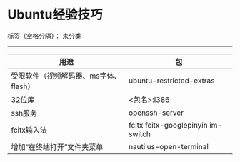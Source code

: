 # Ubuntu经验技巧

标签（空格分隔）： 未分类

---

|  用途                                 |        包                |
|---------                              |------------------        |
|受限软件（视频解码器、ms字体、flash）  | ubuntu-restricted-extras |
| 32位库                                | <包名>:i386              |
| ssh服务                               | openssh-server           |
| fcitx输入法                           | fcitx fcitx-googlepinyin im-switch |
| 增加“在终端打开”文件夹菜单            | nautilus-open-terminal   |

